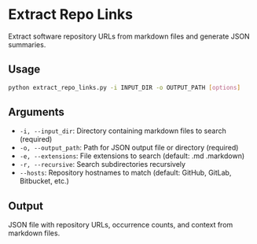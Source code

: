 # Extract Repo Links

Extract software repository URLs from markdown files and generate JSON summaries.

## Usage

```bash
python extract_repo_links.py -i INPUT_DIR -o OUTPUT_PATH [options]
```

## Arguments

- `-i, --input_dir`: Directory containing markdown files to search (required)
- `-o, --output_path`: Path for JSON output file or directory (required)
- `-e, --extensions`: File extensions to search (default: .md .markdown)
- `-r, --recursive`: Search subdirectories recursively
- `--hosts`: Repository hostnames to match (default: GitHub, GitLab, Bitbucket, etc.)

## Output

JSON file with repository URLs, occurrence counts, and context from markdown files.